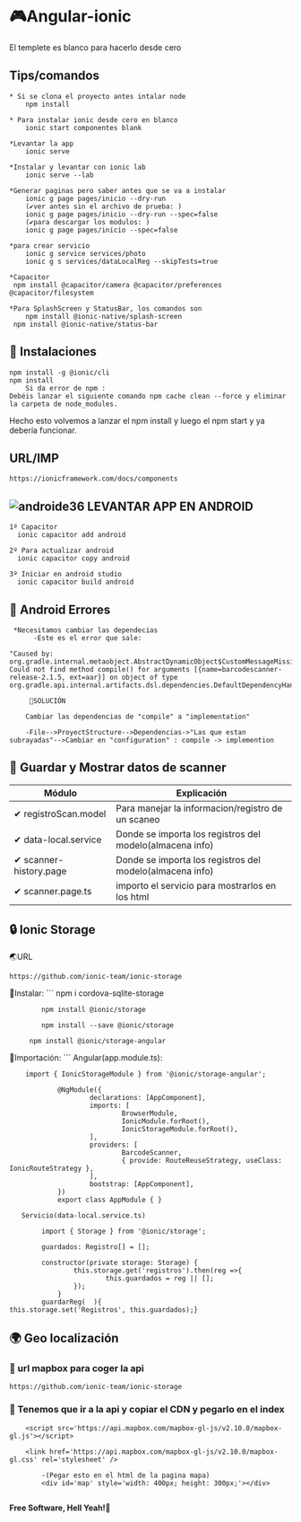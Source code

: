 # 🎮Angular-ionic

El templete es blanco para hacerlo desde cero

## Tips/comandos
```
* Si se clona el proyecto antes intalar node
	npm install
	
* Para instalar ionic desde cero en blanco
	ionic start componentes blank
	
*Levantar la app
	ionic serve
	
*Instalar y levantar con ionic lab 
	ionic serve --lab
	
*Generar paginas pero saber antes que se va a instalar 
	ionic g page pages/inicio --dry-run
	(✔ver antes sin el archivo de prueba: )
	ionic g page pages/inicio --dry-run --spec=false
	(✔para descargar los modulos: )
	ionic g page pages/inicio --spec=false

*para crear servicio
	ionic g service services/photo
	ionic g s services/dataLocalReg --skipTests=true

*Capacitor 
 npm install @capacitor/camera @capacitor/preferences @capacitor/filesystem

*Para SplashScreen y StatusBar, los comandos son
	npm install @ionic-native/splash-screen
 npm install @ionic-native/status-bar

```
##  🔧 Instalaciones

	npm install -g @ionic/cli	
	npm install
		Si da error de npm :
	Debéis lanzar el siguiente comando npm cache clean --force y eliminar la carpeta de node_modules. 
 Hecho esto volvemos a lanzar el npm install 
 y luego el npm start y ya debería funcionar.

## URL/IMP
```
https://ionicframework.com/docs/components
```

## ![androide36](https://user-images.githubusercontent.com/71487857/199188171-195d30ba-e4b6-4f3f-bea1-bbf09369c70a.jpg) LEVANTAR APP EN ANDROID
```
1º Capacitor
  ionic capacitor add android

2º Para actualizar android
  ionic capacitor copy android

3º Iniciar en android studio
  ionic capacitor build android

```
## 🐛 Android Errores
```
 *Necesitamos cambiar las dependecias
	  -Este es el error que sale: 

"Caused by: org.gradle.internal.metaobject.AbstractDynamicObject$CustomMessageMissingMethodException: Could not find method compile() for arguments [{name=barcodescanner-release-2.1.5, ext=aar}] on object of type org.gradle.api.internal.artifacts.dsl.dependencies.DefaultDependencyHandler."
 
	 🔨SOLUCIÓN

	Cambiar las dependencias de "compile" a "implementation"

	-File-->ProyectStructure-->Dependencias->"Las que estan subrayadas"-->Cambiar en "configuration" : compile -> implemention

```
## 🎥 Guardar y Mostrar datos de scanner

| Módulo  | Explicación |
| ------- | ----------- |
| ✔ registroScan.model    | Para manejar la informacion/registro de un scaneo       |               
| ✔ data-local.service    | Donde se importa los registros del modelo(almacena info)|
| ✔ scanner-history.page  | Donde se importa los registros del modelo(almacena info)|
| ✔ scanner.page.ts       |  importo el servicio para mostrarlos en los html        |

## 🔒️ Ionic Storage

   🌏URL 
```
https://github.com/ionic-team/ionic-storage
```
  🔧Instalar:
		```
			npm i cordova-sqlite-storage

			npm install @ionic/storage
  
			npm install --save @ionic/storage

		 npm install @ionic/storage-angular
	
  🚀Importación:
	```
	 Angular(app.module.ts):

		import { IonicStorageModule } from '@ionic/storage-angular';

				@NgModule({
						declarations: [AppComponent],
						imports: [
								BrowserModule,
								IonicModule.forRoot(),
								IonicStorageModule.forRoot(),
						],
						providers: [
								BarcodeScanner,
								{ provide: RouteReuseStrategy, useClass: IonicRouteStrategy },
						],
						bootstrap: [AppComponent],
				})
				export class AppModule { }

	   Servicio(data-local.service.ts)

			import { Storage } from '@ionic/storage';

			guardados: Registro[] = [];

			constructor(private storage: Storage) {
					this.storage.get('registros').then(reg =>{
							this.guardados = reg || [];
					});
				}
			guardarReg(  ){
    this.storage.set('Registros', this.guardados);}
  
## 🌍 Geo localización

### 📌 url mapbox para coger la api
```
https://github.com/ionic-team/ionic-storage
```
### 📌 Tenemos que ir a la api y copiar el CDN y pegarlo en el index

```
	<script src='https://api.mapbox.com/mapbox-gl-js/v2.10.0/mapbox-gl.js'></script>

	<link href='https://api.mapbox.com/mapbox-gl-js/v2.10.0/mapbox-gl.css' rel='stylesheet' />

		-(Pegar esto en el html de la pagina mapa)
		<div id='map' style='width: 400px; height: 300px;'></div>
 
```

**Free Software, Hell Yeah!🤘**
